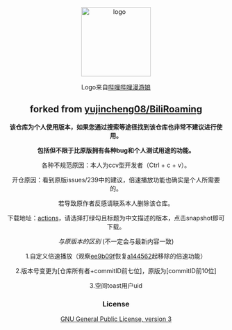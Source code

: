 <div align="center">

<img width="160" src="imgs/icon.png" alt="logo">
 
Logo来自[哔哩哔哩漫游娘](https://www.weibo.com/p/230418139a6f1100102vlj6)
 
## forked from [yujincheng08/BiliRoaming](https://github.com/yujincheng08/BiliRoaming)
 
**该仓库为个人使用版本，如果您通过搜索等途径找到该仓库也非常不建议进行使用。**
 
**包括但不限于比原版拥有各种bug和个人测试用途的功能。**
 
各种不规范原因：本人为ccv型开发者（Ctrl + c + v）。
 
开仓原因：看到原版issues/239中的建议，倍速播放功能也确实是个人所需要的。
 
若导致原作者反感请联系本人删除该仓库。
 
下载地址：[actions](https://github.com/issueser/BiliRoaming/actions/workflows/android.yml)，请选择打绿勾且标题为中文描述的版本，点击snapshot即可下载。
 
*与原版本的区别*  (不一定会与最新内容一致)
 
1.自定义倍速播放（观察[ee9b09f](https://github.com/issueser/BiliRoaming/tree/ee9b09fa2df3a4c35a91c5326aaa602b774741e5)恢复[a144562](https://github.com/issueser/BiliRoaming/tree/a14456201b4d5778fe40570259424f6a80e0535f)起移除的倍速功能）

2.版本号变更为[仓库所有者+commitID前七位]，原版为[commitID前10位]

3.空间toast用户uid

### License
[GNU General Public License, version 3](LICENSE)
